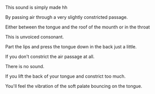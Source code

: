 This sound is simply made hh

By passing air through a very slightly constricted passage.

Either between the tongue and the roof of the mounth or in the throat

This is unvoiced consonant.

Part the lips and press the tongue down in the back just a little.

If you don't constrict the air passage at all.

There is no sound.

If you lift the back of your tongue and constrict too much.

You'll feel the vibration of the soft palate bouncing on the tongue.
